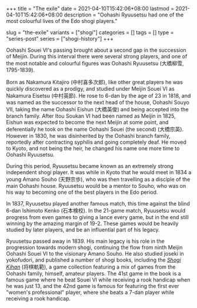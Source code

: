 +++
title = "The exile"
date = 2021-04-10T15:42:06+08:00
lastmod = 2021-04-10T15:42:06+08:00
description = "Oohashi Ryuusetsu had one of the most colourful lives of the Edo shogi players."

slug = "the-exile"
variants = ["shogi"]
categories = []
tags = []
type = "series-post"
series = ["shogi-history"]
+++

Oohashi Souei VI's passing brought about a second gap in the succession of Meijin. During this interval there were several strong players, and one of the most notable and colourful figures was Oohashi Ryuusetsu (大橋柳雪, 1795-1839).

Born as Nakamura Kitajiro (中村喜多次郎), like other great players he was quickly discovered as a prodigy, and studied under Meijin Souei VI as Nakamura Eisetsu (中村英節). He rose to 6-dan by the age of 23 in 1818, and was named as the successor to the next head of the house, Oohashi Souyo VII, taking the name Oohashi Eishun (大橋英俊) and being accepted into the branch family. After Itou Soukan VI had been named as Meijin in 1825, Eishun was expected to become the next Meijin at some point, and deferentially he took on the name Oohashi Souei (the second) (大橋宗英). However in 1830, he was disinherited by the Oohashi branch family, reportedly after contracting syphilis and going completely deaf. He moved to Kyoto, and not being the heir, he changed his name one more time to Oohashi Ryuusetsu.

During this period, Ryuusetsu became known as an extremely strong independent shogi player. It was while in Kyoto that he would meet in 1834 a young Amano Souho (天野宗歩), who was then travelling as a disciple of the main Oohashi house. Ryuusetsu would be a mentor to Souho, who was on his way to becoming one of the best players in the Edo period.

In 1837, Ryuusetsu played another famous match, this time against the blind 6-dan Ishimoto Kenko (石本検校). In the 21-game match, Ryuusetsu would progress from even games to giving a lance every game, but in the end still winning by the amazing margin of 19-2. These games would be heavily studied by later players, and be an influential part of his legacy.

Ryuusetsu passed away in 1839. His main legacy is his role in the progression towards modern shogi, continuing the flow from ninth Meijin Oohashi Souei VI to the visionary Amano Souho. He also studied joseki in yokofudori, and published a number of shogi books, including the [*Shogi Kihan*](http://onkotisin.org/kihan/kihan.htm) (将棋軌範), a game collection featuring a mix of games from the Oohashi family, himself, amateur players. The 41st game in the book is a famous game where he beat Souei VI while receiving a rook handicap when he was just 13, and the 42nd game is famous for featuring the first ever "women's professional" player, where she beats a 7-dan player while receiving a rook handicap.